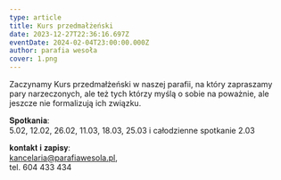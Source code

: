 ```yaml
---
type: article
title: Kurs przedmałżeński
date: 2023-12-27T22:36:16.697Z
eventDate: 2024-02-04T23:00:00.000Z
author: parafia wesoła
cover: 1.png
---
```

<!--StartFragment-->

Zaczynamy Kurs przedmałżeński w naszej parafii, na który zapraszamy pary narzeczonych, ale też tych którzy myślą o sobie na poważnie, ale jeszcze nie formalizują ich związku.

𝐒𝐩𝐨𝐭𝐤𝐚𝐧𝐢𝐚:\
5.02, 12.02, 26.02, 11.03, 18.03, 25.03 i całodzienne spotkanie 2.03

𝐤𝐨𝐧𝐭𝐚𝐤𝐭 𝐢 𝐳𝐚𝐩𝐢𝐬𝐲:\
[](<>)kancelaria@parafiawesola.pl,\
tel. 604 433 434

<!--EndFragment-->